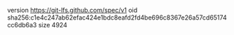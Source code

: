 version https://git-lfs.github.com/spec/v1
oid sha256:c1e4c247ab62efac424e1bdc8eafd2fd4be696c8367e26a57cd65174cc6db6a3
size 4924
